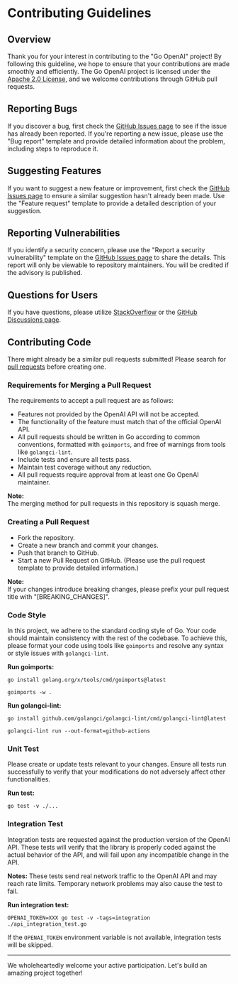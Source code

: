 # Contributing Guidelines

## Overview
Thank you for your interest in contributing to the "Go OpenAI" project! By following this guideline, we hope to ensure that your contributions are made smoothly and efficiently. The Go OpenAI project is licensed under the [Apache 2.0 License](https://github.com/Chaim12345/go-openai/blob/master/LICENSE), and we welcome contributions through GitHub pull requests.

## Reporting Bugs
If you discover a bug, first check the [GitHub Issues page](https://github.com/Chaim12345/go-openai/issues) to see if the issue has already been reported. If you're reporting a new issue, please use the "Bug report" template and provide detailed information about the problem, including steps to reproduce it.

## Suggesting Features
If you want to suggest a new feature or improvement, first check the [GitHub Issues page](https://github.com/Chaim12345/go-openai/issues) to ensure a similar suggestion hasn't already been made. Use the "Feature request" template to provide a detailed description of your suggestion.

## Reporting Vulnerabilities
If you identify a security concern, please use the "Report a security vulnerability" template on the [GitHub Issues page](https://github.com/Chaim12345/go-openai/issues) to share the details. This report will only be viewable to repository maintainers. You will be credited if the advisory is published.

## Questions for Users
If you have questions, please utilize [StackOverflow](https://stackoverflow.com/) or the [GitHub Discussions page](https://github.com/Chaim12345/go-openai/discussions).

## Contributing Code
There might already be a similar pull requests submitted! Please search for [pull requests](https://github.com/Chaim12345/go-openai/pulls) before creating one.

### Requirements for Merging a Pull Request

The requirements to accept a pull request are as follows:

- Features not provided by the OpenAI API will not be accepted.
- The functionality of the feature must match that of the official OpenAI API.
- All pull requests should be written in Go according to common conventions, formatted with `goimports`, and free of warnings from tools like `golangci-lint`.
- Include tests and ensure all tests pass.
- Maintain test coverage without any reduction.
- All pull requests require approval from at least one Go OpenAI maintainer.

**Note:**  
The merging method for pull requests in this repository is squash merge.

### Creating a Pull Request
- Fork the repository.
- Create a new branch and commit your changes.
- Push that branch to GitHub.
- Start a new Pull Request on GitHub. (Please use the pull request template to provide detailed information.)

**Note:**  
If your changes introduce breaking changes, please prefix your pull request title with "[BREAKING_CHANGES]".

### Code Style
In this project, we adhere to the standard coding style of Go. Your code should maintain consistency with the rest of the codebase. To achieve this, please format your code using tools like `goimports` and resolve any syntax or style issues with `golangci-lint`.

**Run goimports:**
```
go install golang.org/x/tools/cmd/goimports@latest
```

```
goimports -w .
```

**Run golangci-lint:**
```
go install github.com/golangci/golangci-lint/cmd/golangci-lint@latest
```

```
golangci-lint run --out-format=github-actions
```

### Unit Test
Please create or update tests relevant to your changes. Ensure all tests run successfully to verify that your modifications do not adversely affect other functionalities.

**Run test:**
```
go test -v ./...
```

### Integration Test
Integration tests are requested against the production version of the OpenAI API. These tests will verify that the library is properly coded against the actual behavior of the API, and will  fail upon any incompatible change in the API.

**Notes:**
These tests send real network traffic to the OpenAI API and may reach rate limits. Temporary network problems may also cause the test to fail.

**Run integration test:**
```
OPENAI_TOKEN=XXX go test -v -tags=integration ./api_integration_test.go
```

If the `OPENAI_TOKEN` environment variable is not available, integration tests will be skipped.

---

We wholeheartedly welcome your active participation. Let's build an amazing project together!
